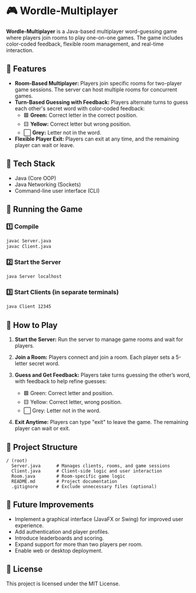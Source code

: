 # 🎮 Wordle-Multiplayer

**Wordle-Multiplayer** is a Java-based multiplayer word-guessing game where players join rooms to play one-on-one games. The game includes color-coded feedback, flexible room management, and real-time interaction.

## 🌟 Features
- **Room-Based Multiplayer:** Players join specific rooms for two-player game sessions. The server can host multiple rooms for concurrent games.
- **Turn-Based Guessing with Feedback:** Players alternate turns to guess each other's secret word with color-coded feedback:
  - 🟩 **Green:** Correct letter in the correct position.
  - 🟨 **Yellow:** Correct letter but wrong position.
  - ⬜ **Grey:** Letter not in the word.
- **Flexible Player Exit:** Players can exit at any time, and the remaining player can wait or leave.

## 🔧 Tech Stack
- Java (Core OOP)
- Java Networking (Sockets)
- Command-line user interface (CLI)

## 🚀 Running the Game

### 1️⃣ Compile
```bash
javac Server.java
javac Client.java
````

### 2️⃣ Start the Server

```bash
java Server localhost
```

### 3️⃣ Start Clients (in separate terminals)

```bash
java Client 12345
```

## 🎲 How to Play

1. **Start the Server:** Run the server to manage game rooms and wait for players.
2. **Join a Room:** Players connect and join a room. Each player sets a 5-letter secret word.
3. **Guess and Get Feedback:** Players take turns guessing the other’s word, with feedback to help refine guesses:

   * 🟩 Green: Correct letter and position.
   * 🟨 Yellow: Correct letter, wrong position.
   * ⬜ Grey: Letter not in the word.
4. **Exit Anytime:** Players can type "exit" to leave the game. The remaining player can wait or exit.

## 📂 Project Structure

```
/ (root)
  Server.java      # Manages clients, rooms, and game sessions
  Client.java      # Client-side logic and user interaction
  Room.java        # Room-specific game logic
  README.md        # Project documentation
  .gitignore       # Exclude unnecessary files (optional)
```

## 🚀 Future Improvements

* Implement a graphical interface (JavaFX or Swing) for improved user experience.
* Add authentication and player profiles.
* Introduce leaderboards and scoring.
* Expand support for more than two players per room.
* Enable web or desktop deployment.

## 📄 License

This project is licensed under the MIT License.

```


